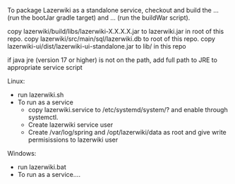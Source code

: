 To package Lazerwiki as a standalone service, checkout and build the ... (run the bootJar gradle target) and ... (run the buildWar script).

copy lazerwiki/build/libs/lazerwiki-X.X.X.X.jar to lazerwiki.jar in root of this repo.
copy lazerwiki/src/main/sql/lazerwiki.db to root of this repo.
copy lazerwiki-ui/dist/lazerwiki-ui-standalone.jar to lib/ in this repo

if java jre (version 17 or higher) is not on the path, add full path to JRE to appropriate service script

Linux:
  - run lazerwiki.sh
  - To run as a service
    - copy lazerwiki.service to /etc/systemd/system/? and enable through systemctl.
    - Create lazerwiki service user
    - Create /var/log/spring and /opt/lazerwiki/data as root and give write permisissions to lazerwiki user

Windows:
  - run lazerwiki.bat
  - To run as a service....
